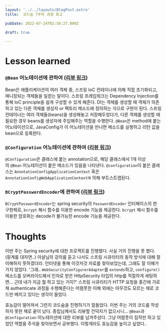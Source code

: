 ```yaml
---
layout: '../../layouts/BlogPost.astro'
title:  코드숨 7주차 과정 회고

pubDate: 2022-07-24T02:58:27.000Z

draft: true

---
```


# Lesson learned

### `@Bean` 어노테이션에 관하여 ([리뷰 링크](https://github.com/CodeSoom/spring-week7-assignment-1/pull/70/files#r925529464))

Bean은 애플리케이션의 여러 객체 중, 스프링 IoC 컨테이너에 의해 직접 초기화되고, 매니징되는 객체들을 일컫는 말이다. 스프링 프레임워크는 Dependency Injection를 통해 IoC principle을 쉽게 구성할 수 있게 해준다. DI는 객체를 생성할 때 객체가 의존하고 있는 다른 객체를 생성자 or 팩토리 메소드에 정의하는 식으로 구현이 된다. 스프링 컨테이너는 여러 객체들(beans)을 생성해놓고 저장해두었다가, 다른 객체를 생성할 때 필요한 경우 beans를 생성자에 주입해주는 역할을 수행한다. `@Bean`은 method에 붙는 어노테이션으로, JavaConfig가 이 어노테이션을 만나면 메소드를 실행하고 리턴 값을 bean으로 등록한다.

### `@Configuration` 어노테이션에 관하여 ([리뷰 링크](https://github.com/CodeSoom/spring-week7-assignment-1/pull/70/files#r925529762))

`@Configuration`은 클래스에 붙는 annotation으로, 해당 클래스에서 1개 이상의 `@Bean` 어노테이션이 붙은 메소드가 있음을 나타낸다. `@configuration`이 붙은 클래스는 `AnnotationConfigApplicationContext` 혹은 `AnnotationConfigWebApplicationContext에` 의해 부트스트랩된다.

### `BCryptPasswordEncoder`에 관하여 ([리뷰 링크](https://github.com/CodeSoom/spring-week7-assignment-1/pull/70/files#r925531071))

`BCryptPasswordEncoder`는 spring security의 `PasswordEncoder` 인터페이스의 한 구현체로, `bcrypt` 해시 함수를 이용한 encode 기능을 제공한다. `bcrypt` 해시 함수를 이용한 암호화는 decode가 불가능한 encode 기능을 제공한다.

# Thoughts

이번 주는 Spring security에 대한 프로젝트를 진행했다. 사실 거의 진행을 못 했다. (핑계를 대자면..) 아샬님의 강의를 듣고 나서도 스프링 시큐리티의 동작 방식에 대해 잘 이해하지 못하겠더라. 인터넷을 통해 이것저것 자료를 찾아보았는데, 그래도 잘 이해가 가지 않았다. '그래.. `WebSecurityConfigurerAdapter`를 `extends`하고, `configure()` 메소드를 오버라이드해서 인자로 받은 HttpSecurity 타입의 http를 적절하게 세팅하면... 근데 내가 지금 뭘 하고 있는 거지?' 스프링 시큐리티가 HTTP 요청을 중간에 가로채 authenticate 과정을 수행해준다는 어렴풋한 이해 외에는 아무것도 모르는 채로 코드만 베끼고 있다는 생각이 들었다. 

효능감이 떨어져서 그런지 코드숨을 진행하기가 힘들었다. 이번 주는 거의 코드를 작성하지 못한 채로 끝이 났다. 종립님께서도 리뷰할 건덕지가 없으시니... `@Bean`과 `@Configuration` 어노테이션에 대한 리뷰를 남겨주셨다. 그냥 어렴풋이 짐작만 하고 있었던 역할을 주석을 찾아보면서 공부했다. 이렇게라도 효능감을 높이고 싶었다.. 
